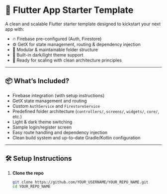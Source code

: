 # 🚀 Flutter App Starter Template

A clean and scalable Flutter starter template designed to kickstart your next app with:

- 🔥 Firebase pre-configured (Auth, Firestore)
- ⚙️ GetX for state management, routing & dependency injection
- 🧱 Modular & maintainable folder structure
- 🌙 Built-in dark/light theme support
- 🧪 Ready for scaling with clean architecture principles

---

## 📦 What’s Included?

- Firebase integration (with setup instructions)
- GetX state management and routing
- Custom `AuthService` and `FirestoreService`
- Predefined folder architecture (`controllers/`, `screens/`, `widgets/`, `core/`, etc.)
- Light & dark theme switching
- Sample login/register screen
- Easy route handling and dependency injection
- Clean build system and up-to-date Gradle/Kotlin configuration

---

## 🛠 Setup Instructions

1. **Clone the repo**
   ```bash
   git clone https://github.com/YOUR_USERNAME/YOUR_REPO_NAME.git
   cd YOUR_REPO_NAME
